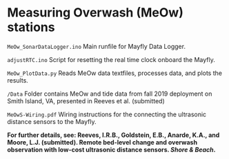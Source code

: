 # Measuring Overwash (MeOw) stations


`MeOw_SonarDataLogger.ino` Main runfile for Mayfly Data Logger.

`adjustRTC.ino` Script for resetting the real time clock onboard the Mayfly.

`MeOw_PlotData.py` Reads MeOw data textfiles, processes data, and plots the results.

`/Data` Folder contains MeOw and tide data from fall 2019 deployment on Smith Island, VA, presented in Reeves et al. (submitted)

`MeOwS-Wiring.pdf` Wiring instructions for the connecting the ultrasonic distance sensors to the Mayfly. 

__For further details, see: Reeves, I.R.B., Goldstein, E.B., Anarde, K.A., and Moore, L.J. (submitted). Remote bed-level change and overwash observation with low-cost ultrasonic distance sensors. _Shore & Beach_.__ 
